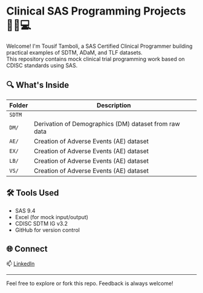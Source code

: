 # Clinical SAS Programming Projects 👨‍⚕️💻

Welcome! I'm Tousif Tamboli, a SAS Certified Clinical Programmer building practical examples of SDTM, ADaM, and TLF datasets.  
This repository contains mock clinical trial programming work based on CDISC standards using SAS.

## 🔍 What's Inside

| Folder | Description |
|--------|-------------|
| `SDTM`  | 
| `DM/`  | Derivation of Demographics (DM) dataset from raw data |
| `AE/`  | Creation of Adverse Events (AE) dataset |
| `EX/`  | Creation of Adverse Events (AE) dataset |
| `LB/`  | Creation of Adverse Events (AE) dataset |
| `VS/`  | Creation of Adverse Events (AE) dataset |

## 🛠️ Tools Used
- SAS 9.4
- Excel (for mock input/output)
- CDISC SDTM IG v3.2
- GitHub for version control

## 🌐 Connect
📫 [LinkedIn](linkedin.com/in/tousiftamboli)  

---

Feel free to explore or fork this repo. Feedback is always welcome!
